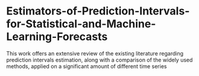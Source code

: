 # Estimators-of-Prediction-Intervals-for-Statistical-and-Machine-Learning-Forecasts
This work offers an extensive review of the existing literature regarding prediction intervals estimation, along with a comparison of the widely used methods, applied on a significant amount of different time series
